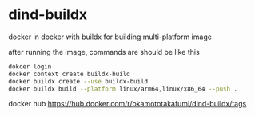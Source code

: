 # dind-buildx

docker in docker with buildx for building multi-platform image

after running the image, commands are should be like this

```bash
dokcer login
docker context create buildx-build
docker buildx create --use buildx-build
docker buildx build --platform linux/arm64,linux/x86_64 --push .
```

docker hub
<https://hub.docker.com/r/okamototakafumi/dind-buildx/tags>